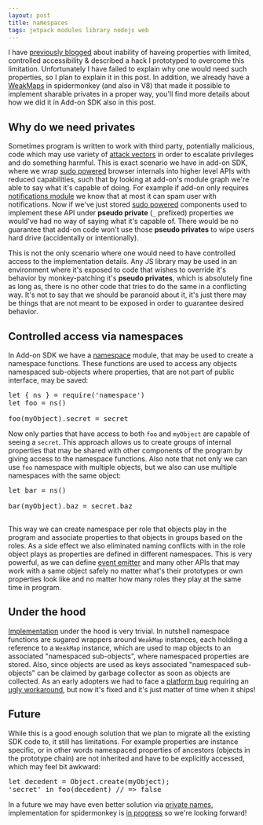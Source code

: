 ```yaml
---
layout: post
title: namespaces
tags: jetpack modules library nodejs web
---
```


I have [previously blogged](/2011/04/11/shareable-private-properties.html#post)
about inability of haveing properties with limited, controlled accessibility
& described a hack I prototyped to overcome this limitation. Unfortunately I
have failed to explain why one would need such properties, so I plan to explain
it in this post. In addition, we already have a [WeakMaps] in spidermonkey (and
also in V8) that made it possible to implement sharable privates in a proper
way, you'll find more details about how we did it in Add-on SDK also in this
post.

## Why do we need privates

Sometimes program is written to work with third party, potentially malicious,
code which may use variety of [attack vectors] in order to escalate
privileges and do something harmful. This is exact scenario we have in
add-on SDK, where we wrap [sudo powered] browser internals into higher level
APIs with reduced capabilities, such that by looking at add-on's module graph
we're able to say what it's capable of doing. For example if add-on only
requires [notifications module] we know that at most it can spam user with
notifications. Now if we've just stored [sudo powered] components used to
implement these API under **pseudo private** (`_` prefixed) properties we
would've had no way of saying what it's capable of. There would be no guarantee
that add-on code won't use those **pseudo privates** to wipe users hard drive
(accidentally or intentionally).

This is not the only scenario where one would need to have controlled
access to the implementation details. Any JS library may be used in an
environment where it's exposed to code that wishes to override it's behavior
by monkey-patching it's **pseudo privates**, which is absolutely fine as long
as, there is no other code that tries to do the same in a conflicting way.
It's not to say that we should be paranoid about it, it's
just there may be things that are not meant to be exposed in order to guarantee
desired behavior. 

## Controlled access via namespaces

In Add-on SDK we have a [namespace] module, that may be used to create
a namespace functions. These functions are used to access any objects
namespaced sub-objects where properties, that are not part of public interface,
may be saved:

<pre>
<span class="Identifier">let</span> <span class="Braces">{</span> ns <span class="Braces">}</span> <span class="Operators">=</span> <span class="Keyword">require</span><span class="Parens">(</span><span class="String">'namespace'</span><span class="Parens">)</span>
<span class="Identifier">let</span> foo <span class="Operators">=</span> ns<span class="Parens">()</span>

foo<span class="Parens">(</span>myObject<span class="Parens">)</span><span class="Operators">.</span>secret <span class="Operators">=</span> secret
</pre>

Now only parties that have access to both `foo` and `myObject` are capable of
seeing a `secret`. This approach allows us to create groups of internal
properties that may be shared with other components of the program by giving
access to the namespace functions. Also note that not only we can use `foo`
namespace with multiple objects, but we also can use multiple namespaces with
the same object:

<pre>
<span class="Identifier">let</span> bar <span class="Operators">=</span> ns<span class="Parens">()</span>

bar<span class="Parens">(</span>myObject<span class="Parens">)</span><span class="Operators">.</span>baz <span class="Operators">=</span> secret<span class="Operators">.</span>baz

</pre>

This way we can create namespace per role that objects play in the program and
associate properties to that objects in groups based on the roles. As a side
effect we also eliminated naming conflicts with in the role object plays as
properties are defined in different namespaces. This is very powerful, as we
can define [event emitter] and many other APIs that may work with a same object
safely no matter what's their prototypes or own properties look like and no
matter how many roles they play at the same time in program.

## Under the hood

[Implementation] under the hood is very trivial. In nutshell namespace functions
are sugared wrappers around `WeakMap` instances, each holding a reference to a
`WeakMap` instance, which are used to map objects to an associated "namespaced
sub-objects", where namespaced properties are stored. Also, since objects are
used as keys associated "namespaced sub-objects" can be claimed by garbage
collector as soon as objects are collected. As an early adopters we had to
face a [platform bug] requiring an [ugly workaround], but now it's fixed and
it's just matter of time when it ships!

## Future

While this is a good enough solution that we plan to migrate all the existing
SDK code to, it still has limitations. For example properties are instance
specific, or in other words namespaced properties of ancestors (objects in the
prototype chain) are not inherited and have to be explicitly accessed, which
may feel bit awkward:

<pre>
<span class="Identifier">let</span> decedent <span class="Operators">=</span> <span class="Type">Object</span><span class="Operators">.</span>create<span class="Parens">(</span>myObject<span class="Parens">)</span><span class="Operators">;</span>
<span class="String">'secret'</span> <span class="Statement">in</span> foo<span class="Parens">(</span>decedent<span class="Parens">)</span> <span class="Comment">// =&gt; false</span>
</pre>

In a future we may have even better solution via [private names], implementation
for spidermonkey is [in progress][private names bug] so we're looking forward!

[WeakMaps]:http://wiki.ecmascript.org/doku.php?id=harmony:weak_maps
[attack vectors]:http://code.google.com/p/google-caja/wiki/AttackVectors
[namespace]:https://addons.mozilla.org/en-US/developers/docs/sdk/latest/packages/api-utils/docs/namespace.html
[sudo powered]:http://xkcd.com/149/
[notifications module]:https://addons.mozilla.org/en-US/developers/docs/sdk/latest/packages/addon-kit/docs/notifications.html
[event emitter]:https://github.com/mozilla/addon-sdk/blob/master/packages/api-utils/docs/event/core.md
[implementation]:https://github.com/mozilla/addon-sdk/blob/master/packages/api-utils/lib/namespace.js#L31-39
[platform bug]:https://bugzilla.mozilla.org/show_bug.cgi?id=673468
[ugly workaround]:https://github.com/mozilla/addon-sdk/blob/master/packages/api-utils/lib/namespace.js#L7-20
[private names]:http://wiki.ecmascript.org/doku.php?id=harmony:private_name_objects
[private names bug]:https://bugzilla.mozilla.org/show_bug.cgi?id=645416
